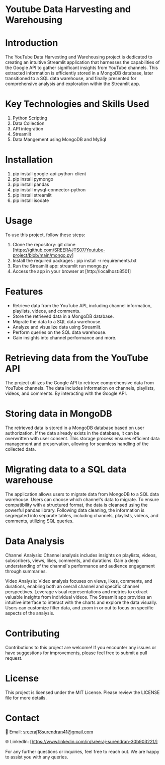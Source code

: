 # Youtube Data Harvesting and Warehousing
# Introduction

The YouTube Data Harvesting and Warehousing project is dedicated to creating an intuitive Streamlit application that harnesses the capabilities of the Google API to gather significant insights from YouTube channels. This extracted information is efficiently stored in a MongoDB database, later transitioned to a SQL data warehouse, and finally presented for comprehensive analysis and exploration within the Streamlit app.
# Key Technologies and Skills Used

1. Python Scripting
2. Data Collection
3. API integration
4. Streamlit
5. Data Mangement using MongoDB and MySql
# Installation

1. pip install google-api-python-client
2. pip install pymongo
3. pip install pandas
4. pip install mysql-connector-python
5. pip install streamlit
6. pip install isodate

# Usage 
To use this project, follow these steps:

1. Clone the repository: git clone [https://github.com/SREERAJTS07/Youtube-project/blob/main/mongo.py]
2. Install the required packages : pip install -r requirements.txt
3. Run the Streamlit app: streamlit run mongo.py
4. Access the app in your browser at [http://localhost:8501]

# Features
- Retrieve data from the YouTube API, including channel information, playlists, videos, and comments.
- Store the retrieved data in a MongoDB database.
- Migrate the data to a SQL data warehouse.
- Analyze and visualize data using Streamlit.
- Perform queries on the SQL data warehouse.
- Gain insights into channel performance and more.

# Retrieving data from the YouTube API
The project utilizes the Google API to retrieve comprehensive data from YouTube channels. The data includes information on channels, playlists, videos, and comments. By interacting with the Google API.

# Storing data in MongoDB
The retrieved data is stored in a MongoDB database based on user authorization. If the data already exists in the database, it can be overwritten with user consent. This storage process ensures efficient data management and preservation, allowing for seamless handling of the collected data.

# Migrating data to a SQL data warehouse
The application allows users to migrate data from MongoDB to a SQL data warehouse. Users can choose which channel's data to migrate. To ensure compatibility with a structured format, the data is cleansed using the powerful pandas library. Following data cleaning, the information is segregated into separate tables, including channels, playlists, videos, and comments, utilizing SQL queries.

# Data Analysis
Channel Analysis: Channel analysis includes insights on playlists, videos, subscribers, views, likes, comments, and durations. Gain a deep understanding of the channel's performance and audience engagement through summaries.

Video Analysis: Video analysis focuses on views, likes, comments, and durations, enabling both an overall channel and specific channel perspectives. Leverage visual representations and metrics to extract valuable insights from individual videos.
The Streamlit app provides an intuitive interface to interact with the charts and explore the data visually. Users can customize filter data, and zoom in or out to focus on specific aspects of the analysis.

# Contributing
Contributions to this project are welcome! If you encounter any issues or have suggestions for improvements, please feel free to submit a pull request.

# License
This project is licensed under the MIT License. Please review the LICENSE file for more details.

# Contact
📧 Email: sreeraj18surendran41@gmail.com

🌐 LinkedIn: [https://www.linkedin.com/in/sreeraj-surendran-30b903221/]

For any further questions or inquiries, feel free to reach out. We are happy to assist you with any queries.
